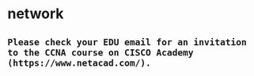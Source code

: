 # network

## `Please check your EDU email for an invitation to the CCNA course on CISCO Academy (https://www.netacad.com/).`

